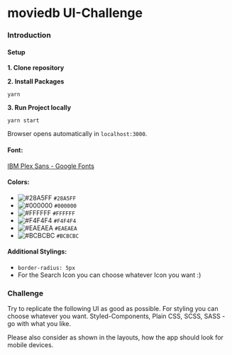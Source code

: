 # moviedb UI-Challenge


### Introduction
#### Setup

**1. Clone repository**

**2. Install Packages**

`yarn`

**3. Run Project locally**

`yarn start`

Browser opens automatically in `localhost:3000`.

#### Font:

[IBM Plex Sans - Google Fonts](https://fonts.google.com/specimen/IBM+Plex+Sans?query=IBM+Plex+Sans)

#### Colors:

- ![#28A5FF](https://via.placeholder.com/15/28A5FF/000000?text=+) `#28A5FF`
- ![#000000](https://via.placeholder.com/15/000000/000000?text=+) `#000000`
- ![#FFFFFF](https://via.placeholder.com/15/FFFFFF/000000?text=+) `#FFFFFF`
- ![#F4F4F4](https://via.placeholder.com/15/F4F4F4/000000?text=+) `#F4F4F4`
- ![#EAEAEA](https://via.placeholder.com/15/EAEAEA/000000?text=+) `#EAEAEA`
- ![#BCBCBC](https://via.placeholder.com/15/BCBCBC/000000?text=+) `#BCBCBC`

#### Additional Stylings:

- `border-radius: 5px`
- For the Search Icon you can choose whatever Icon you want :)


### Challenge

Try to replicate the following UI as good as possible. For styling you can choose whatever you want.
Styled-Components, Plain CSS, SCSS, SASS - go with what you like.

Please also consider as shown in the layouts, how the app should look for mobile devices.

